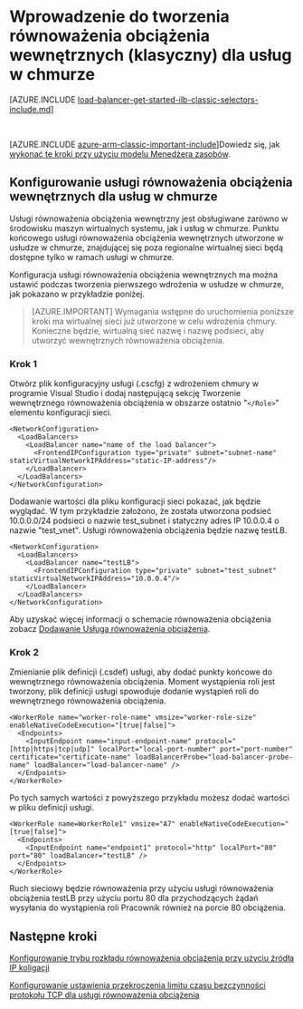 <properties
   pageTitle="Tworzenie równoważenia obciążenia wewnętrznych dla usług w chmurze w modelu Klasyczny wdrożenia | Microsoft Azure"
   description="Dowiedz się, jak utworzyć równoważenia obciążenia wewnętrznych, przy użyciu programu PowerShell w modelu Klasyczny wdrażania"
   services="load-balancer"
   documentationCenter="na"
   authors="sdwheeler"
   manager="carmonm"
   editor=""
   tags="azure-service-management"
/>
<tags
   ms.service="load-balancer"
   ms.devlang="na"
   ms.topic="get-started-article"
   ms.tgt_pltfrm="na"
   ms.workload="infrastructure-services"
   ms.date="02/09/2016"
   ms.author="sewhee" />

# <a name="get-started-creating-an-internal-load-balancer-classic-for-cloud-services"></a>Wprowadzenie do tworzenia równoważenia obciążenia wewnętrznych (klasyczny) dla usług w chmurze

[AZURE.INCLUDE [load-balancer-get-started-ilb-classic-selectors-include.md](../../includes/load-balancer-get-started-ilb-classic-selectors-include.md)]

<BR>

[AZURE.INCLUDE [azure-arm-classic-important-include](../../includes/learn-about-deployment-models-classic-include.md)]Dowiedz się, jak [wykonać te kroki przy użyciu modelu Menedżera zasobów](load-balancer-get-started-ilb-arm-ps.md).


## <a name="configure-internal-load-balancer-for-cloud-services"></a>Konfigurowanie usługi równoważenia obciążenia wewnętrznych dla usług w chmurze

Usługi równoważenia obciążenia wewnętrzny jest obsługiwane zarówno w środowisku maszyn wirtualnych systemu, jak i usług w chmurze. Punktu końcowego usługi równoważenia obciążenia wewnętrznych utworzone w usłudze w chmurze, znajdującej się poza regionalne wirtualnej sieci będą dostępne tylko w ramach usługi w chmurze.

Konfiguracja usługi równoważenia obciążenia wewnętrznych ma można ustawić podczas tworzenia pierwszego wdrożenia w usłudze w chmurze, jak pokazano w przykładzie poniżej.

>[AZURE.IMPORTANT] Wymagania wstępne do uruchomienia poniższe kroki ma wirtualnej sieci już utworzone w celu wdrożenia chmury. Konieczne będzie, wirtualną sieć nazwę i nazwę podsieci, aby utworzyć wewnętrznych równoważenia obciążenia.

### <a name="step-1"></a>Krok 1

Otwórz plik konfiguracyjny usługi (.cscfg) z wdrożeniem chmury w programie Visual Studio i dodaj następującą sekcję Tworzenie wewnętrznego równoważenia obciążenia w obszarze ostatnio "`</Role>`" elementu konfiguracji sieci.




    <NetworkConfiguration>
      <LoadBalancers>
        <LoadBalancer name="name of the load balancer">
          <FrontendIPConfiguration type="private" subnet="subnet-name" staticVirtualNetworkIPAddress="static-IP-address"/>
        </LoadBalancer>
      </LoadBalancers>
    </NetworkConfiguration>


Dodawanie wartości dla pliku konfiguracji sieci pokazać, jak będzie wyglądać. W tym przykładzie założono, że została utworzona podsieć 10.0.0.0/24 podsieci o nazwie test_subnet i statyczny adres IP 10.0.0.4 o nazwie "test_vnet". Usługi równoważenia obciążenia będzie nazwę testLB.

    <NetworkConfiguration>
      <LoadBalancers>
        <LoadBalancer name="testLB">
          <FrontendIPConfiguration type="private" subnet="test_subnet" staticVirtualNetworkIPAddress="10.0.0.4"/>
        </LoadBalancer>
      </LoadBalancers>
    </NetworkConfiguration>

Aby uzyskać więcej informacji o schemacie równoważenia obciążenia zobacz [Dodawanie Usługa równoważenia obciążenia](https://msdn.microsoft.com/library/azure/dn722411.aspx).

### <a name="step-2"></a>Krok 2


Zmienianie plik definicji (.csdef) usługi, aby dodać punkty końcowe do wewnętrznego równoważenia obciążenia. Moment wystąpienia roli jest tworzony, plik definicji usługi spowoduje dodanie wystąpień roli do wewnętrznego równoważenia obciążenia.


    <WorkerRole name="worker-role-name" vmsize="worker-role-size" enableNativeCodeExecution="[true|false]">
      <Endpoints>
        <InputEndpoint name="input-endpoint-name" protocol="[http|https|tcp|udp]" localPort="local-port-number" port="port-number" certificate="certificate-name" loadBalancerProbe="load-balancer-probe-name" loadBalancer="load-balancer-name" />
      </Endpoints>
    </WorkerRole>

Po tych samych wartości z powyższego przykładu możesz dodać wartości w pliku definicji usługi.

    <WorkerRole name=WorkerRole1" vmsize="A7" enableNativeCodeExecution="[true|false]">
      <Endpoints>
        <InputEndpoint name="endpoint1" protocol="http" localPort="80" port="80" loadBalancer="testLB" />
      </Endpoints>
    </WorkerRole>

Ruch sieciowy będzie równoważenia przy użyciu usługi równoważenia obciążenia testLB przy użyciu portu 80 dla przychodzących żądań wysyłania do wystąpienia roli Pracownik również na porcie 80 obciążenia.


## <a name="next-steps"></a>Następne kroki

[Konfigurowanie trybu rozkładu równoważenia obciążenia przy użyciu źródła IP koligacji](load-balancer-distribution-mode.md)

[Konfigurowanie ustawienia przekroczenia limitu czasu bezczynności protokołu TCP dla usługi równoważenia obciążenia](load-balancer-tcp-idle-timeout.md)
